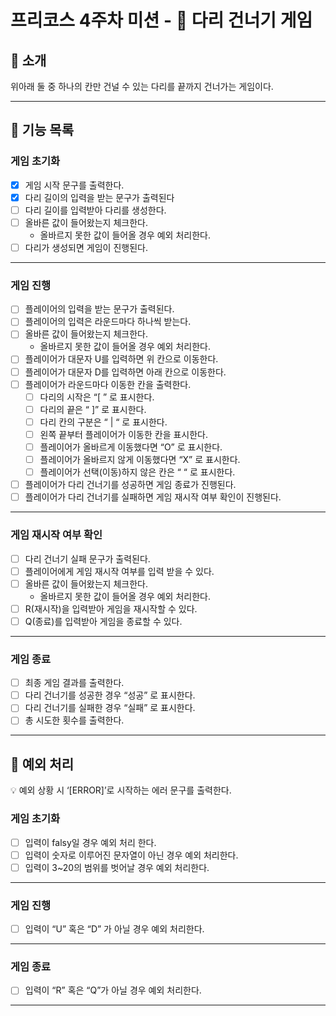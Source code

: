 # 프리코스 4주차 미션 - 🦑 다리 건너기 게임

## 🦑 소개

위아래 둘 중 하나의 칸만 건널 수 있는 다리를 끝까지 건너가는 게임이다.

---

## 🚀 기능 목록

### 게임 초기화

- [x]  게임 시작 문구를 출력한다.
- [x]  다리 길이의 입력을 받는 문구가 출력된다
- [ ]  다리 길이를 입력받아 다리를 생성한다.
- [ ]  올바른 값이 들어왔는지 체크한다.
    - 올바르지 못한 값이 들어올 경우 예외 처리한다.
- [ ]  다리가 생성되면 게임이 진행된다.

---

### 게임 진행

- [ ]  플레이어의 입력을 받는 문구가 출력된다.
- [ ]  플레이어의 입력은 라운드마다 하나씩 받는다.
- [ ]  올바른 값이 들어왔는지 체크한다.
    - 올바르지 못한 값이 들어올 경우 예외 처리한다.
- [ ]  플레이어가 대문자 U를 입력하면 위 칸으로 이동한다.
- [ ]  플레이어가 대문자 D를 입력하면 아래 칸으로 이동한다.
- [ ]  플레이어가 라운드마다 이동한 칸을 출력한다.
    - [ ]  다리의 시작은 “[ ” 로 표시한다.
    - [ ]  다리의 끝은 “ ]” 로 표시한다.
    - [ ]  다리 칸의 구분은 “ | “ 로 표시한다.
    - [ ]  왼쪽 끝부터 플레이어가 이동한 칸을 표시한다.
    - [ ]  플레이어가 올바르게 이동했다면 “O” 로 표시한다.
    - [ ]  플레이어가 올바르지 않게 이동했다면 “X” 로 표시한다.
    - [ ]  플레이어가 선택(이동)하지 않은 칸은 “ “ 로 표시한다.
- [ ]  플레이어가 다리 건너기를 성공하면 게임 종료가 진행된다.
- [ ]  플레이어가 다리 건너기를 실패하면 게임 재시작 여부 확인이 진행된다.

---

### 게임 재시작 여부 확인

- [ ]  다리 건너기 실패 문구가 출력된다.
- [ ]  플레이어에게 게임 재시작 여부를 입력 받을 수 있다.
- [ ]  올바른 값이 들어왔는지 체크한다.
    - 올바르지 못한 값이 들어올 경우 예외 처리한다.
- [ ]  R(재시작)을 입력받아 게임을 재시작할 수 있다.
- [ ]  Q(종료)를 입력받아 게임을 종료할 수 있다.

---

### 게임 종료

- [ ]  최종 게임 결과를 출력한다.
- [ ]  다리 건너기를 성공한 경우 “성공” 로 표시한다.
- [ ]  다리 건너기를 실패한 경우 “실패” 로 표시한다.
- [ ]  총 시도한 횟수를 출력한다.

---

## 🧨 예외 처리

<aside>
💡 예외 상황 시 ‘[ERROR]’로 시작하는 에러 문구를 출력한다.

</aside>

### 게임 초기화

- [ ]  입력이 falsy일 경우 예외 처리 한다.
- [ ]  입력이 숫자로 이루어진 문자열이 아닌 경우 예외 처리한다.
- [ ]  입력이 3~20의 범위를 벗어날 경우 예외 처리한다.

---

### 게임 진행

- [ ]  입력이 “U” 혹은 “D” 가 아닐 경우 예외 처리한다.

---

### 게임 종료

- [ ]  입력이 “R” 혹은 “Q”가 아닐 경우 예외 처리한다.

---